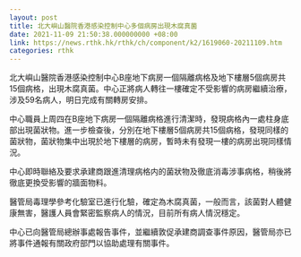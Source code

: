 ```yaml
---
layout: post
title: 北大嶼山醫院香港感染控制中心多個病房出現木腐真菌
date: 2021-11-09 21:50:38.000000000 +08:00
link: https://news.rthk.hk/rthk/ch/component/k2/1619060-20211109.htm
categories: rthk
---
```


北大嶼山醫院香港感染控制中心B座地下病房一個隔離病格及地下樓層5個病房共15個病格，出現木腐真菌。中心正將病人轉往一樓確定不受影響的病房繼續治療，涉及59名病人，明日完成有關轉房安排。

中心職員上周四在B座地下病房一個隔離病格進行清潔時，發現病格內一處柱身底部出現菌狀物。進一步檢查後，分別在地下樓層5個病房共15個病格，發現同樣的菌狀物，菌狀物集中出現於地下樓層的病房，暫時未有發現一樓的病房出現同樣情況。

中心即時聯絡及要求承建商跟進清理病格内的菌狀物及徹底消毒涉事病格，稍後將徹底更換受影響的牆面物料。

醫管局毒理學參考化驗室已進行化驗，確定為木腐真菌，一般而言，該菌對人體健康無害，醫護人員會緊密監察病人的情況，目前所有病人情況穩定。

中心已向醫管局總辦事處報告事件，並繼續敦促承建商調查事件原因，醫管局亦已將事件通報有關政府部門以協助處理有關事件。
